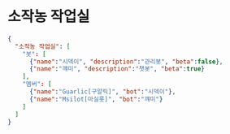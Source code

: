 # 소작농 작업실

```json
{
  "소작농 작업실": [
    "봇": [
      {"name":"시덱이", "description":"관리봇", "beta":false},
      {"name":"꺠미", "description":"챗봇", "beta":true}
    ],
    "멤버": [
      {"name":"Guarlic[구알릭]", "bot":"시덱이"},
      {"name":"Msilot[마실롯]", "bot":"꺠미"}
    ]
  ]
}
```


<!--

**Here are some ideas to get you started:**

🙋‍♀️ A short introduction - what is your organization all about?
🌈 Contribution guidelines - how can the community get involved?
👩‍💻 Useful resources - where can the community find your docs? Is there anything else the community should know?
🍿 Fun facts - what does your team eat for breakfast?
🧙 Remember, you can do mighty things with the power of [Markdown](https://docs.github.com/github/writing-on-github/getting-started-with-writing-and-formatting-on-github/basic-writing-and-formatting-syntax)
-->
